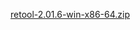 [retool-2.01.6-win-x86-64.zip](https://unexpectedpanda.github.io/files/retool-2.01.6-win-x86-64.zip)